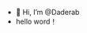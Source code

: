 - 👋 Hi, I’m @Daderab
- hello word！

<!---
Daderab/Daderab is a ✨ special ✨ repository because its `README.md` (this file) appears on your GitHub profile.
You can click the Preview link to take a look at your changes.
--->
